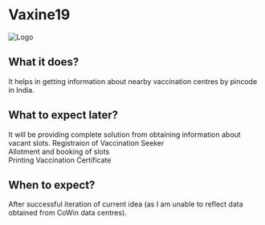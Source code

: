# Vaxine19
![Logo](https://user-images.githubusercontent.com/71893015/133018144-6edf762e-caeb-4eb4-bb3a-03a2fa48b0aa.jpg)

## What it does?
It helps in getting information about nearby vaccination centres by pincode in India.

## What to expect later?
It will be providing complete solution from obtaining information about vacant slots.
Registraion of Vaccination Seeker\
Allotment and booking of slots\
Printing Vaccination Certificate

## When to expect?
After successful iteration of current idea (as I am unable to reflect data obtained from CoWin data centres). 
